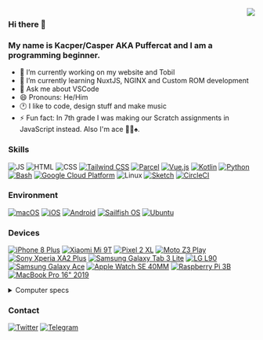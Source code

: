 <img align="right" src="https://github-readme-stats.vercel.app/api?username=KZacharski&show_icons=true&theme=vue-dark">

### Hi there 👋
### My name is Kacper/Casper AKA Puffercat and I am a programming beginner.

<!--
**KZacharski/KZacharski** is a ✨ _special_ ✨ repository because its `README.md` (this file) appears on your GitHub profile.

Here are some ideas to get you started:
-->

- 🔭 I’m currently working on my website and Tobil
- 🌱 I’m currently learning NuxtJS, NGINX and Custom ROM development
- 💬 Ask me about VSCode
- 😄 Pronouns: He/Him
- 🕐 I like to code, design stuff and make music
- ⚡ Fun fact: In 7th grade I was making our Scratch assignments in JavaScript instead. Also I'm ace 🏳️‍🌈♠️.

### Skills
![JS](https://img.shields.io/badge/JavaScript-F7DF1E?style=for-the-badge&logo=javascript&logoColor=000000&labelColor=F7DF1E)
![HTML](https://img.shields.io/badge/HTML-E34F26?style=for-the-badge&logo=html5&logoColor=FFFFFF&labelColor=E34F26)
![CSS](https://img.shields.io/badge/CSS-1572B6?style=for-the-badge&logo=css3&logoColor=FFFFFF&labelColor=1572B6)
[![Tailwind CSS](https://img.shields.io/badge/Tailwind_CSS-06B6D4?style=for-the-badge&logo=tailwindcss&logoColor=FFFFFF&labelColor=06B6D4)](https://tailwindcss.com)
[![Parcel](https://img.shields.io/badge/Parcel-b04b4c?style=for-the-badge&logoColor=FFFFFF&labelColor=b04b4c)](https://parceljs.org)
[![Vue.js](https://img.shields.io/badge/Vue.js-4FC08D?style=for-the-badge&logo=vue.js&logoColor=FFFFFF&labelColor=4FC08D)](https://vuejs.org)
[![Kotlin](https://img.shields.io/badge/Kotlin-7F52FF?style=for-the-badge&logo=kotlin&logoColor=FFFFFF&labelColor=7F52FF)](https://kotlinlang.org)
[![Python](https://img.shields.io/badge/Python-3776AB?style=for-the-badge&logo=python&logoColor=FFFFFF&labelColor=3776AB)](https://www.python.org)
[![Bash](https://img.shields.io/badge/Bash-4EAA25?style=for-the-badge&logo=gnubash&logoColor=FFFFFF&labelColor=4EAA25)](https://www.gnu.org/software/bash/)
[![Google Cloud Platform](https://img.shields.io/badge/Google_Cloud_Platform-4285F4?style=for-the-badge&logo=googlecloud&logoColor=FFFFFF&labelColor=4285F4)](https://cloud.google.com/)
![Linux](https://img.shields.io/badge/Linux-FCC624?style=for-the-badge&logo=linux&logoColor=000000&labelColor=FCC624)
[![Sketch](https://img.shields.io/badge/Sketch-F7B500?style=for-the-badge&logo=sketch&logoColor=000000&labelColor=F7B500)](https://sketch.com)
[![CircleCI](https://img.shields.io/badge/CircleCI-343434?style=for-the-badge&logo=circleci&logoColor=FFFFFF&labelColor=343434)](https://circleci.com)

### Environment
[![macOS](https://img.shields.io/badge/macOS-000000?style=for-the-badge&logo=macOS&logoColor=FFFFFF&labelColor=000000)](https://www.apple.com/macos/monterey/)
[![iOS](https://img.shields.io/badge/iOS-000000?style=for-the-badge&logo=apple&logoColor=FFFFFF&labelColor=000000)](https://www.apple.com/ios/ios-15/)
[![Android](https://img.shields.io/badge/Android-3DDC84?style=for-the-badge&logo=android&logoColor=FFFFFF&labelColor=3DDC84)](https://www.android.com/android-11/)
[![Sailfish OS](https://img.shields.io/badge/Sailfish_OS-163763?style=for-the-badge&logo=sailfishos&logoColor=FFFFFF&labelColor=163763)](https://sailfishos.org/)
[![Ubuntu](https://img.shields.io/badge/Ubuntu-E95420?style=for-the-badge&logo=ubuntu&logoColor=FFFFFF&labelColor=E95420)](https://ubuntu.com)

### Devices
[![iPhone 8 Plus](https://img.shields.io/badge/iPhone_8_Plus-000000?style=for-the-badge&logo=apple&logoColor=FFFFFF&labelColor=000000)](https://support.apple.com/kb/SP768)
[![Xiaomi Mi 9T](https://img.shields.io/badge/Mi_9T-FF6900?style=for-the-badge&logo=xiaomi&logoColor=FFFFFF&labelColor=FF6900)](https://www.mi.com/global/mi-9-t/)
[![Pixel 2 XL](https://img.shields.io/badge/Pixel_2_XL-4285F4?style=for-the-badge&logo=google&logoColor=FFFFFF&labelColor=4285F4)](https://www.gsmarena.com/google_pixel_2_xl-8720.php)
[![Moto Z3 Play](https://img.shields.io/badge/Moto_Z3_Play-E1140A?style=for-the-badge&logo=motorola&logoColor=FFFFFF&labelColor=E1140A)](https://www.gsmarena.com/motorola_moto_z3_play-9003.php)
[![Sony Xperia XA2 Plus](https://img.shields.io/badge/Xperia_XA2_Plus-FFFFFF?style=for-the-badge&logo=sony&logoColor=000000&labelColor=FFFFFF)](https://www.gsmarena.com/sony_xperia_xa2_plus-9268.php)
[![Samsung Galaxy Tab 3 Lite](https://img.shields.io/badge/Samsung_Galaxy_Tab_3_Lite-1428A0?style=for-the-badge&logo=samsung&logoColor=FFFFFF&labelColor=1428A0)](https://www.gsmarena.com/samsung_galaxy_tab_3_lite_7_0-5969.php)
[![LG L90](https://img.shields.io/badge/LG_L90-A50034?style=for-the-badge&logo=lg&logoColor=FFFFFF&labelColor=A50034)](https://www.gsmarena.com/lg_l90_d405-6100.php)
[![Samsung Galaxy Ace](https://img.shields.io/badge/Samsung_Galaxy_Ace-1428A0?style=for-the-badge&logo=samsung&logoColor=FFFFFF&labelColor=1428A0)](https://www.gsmarena.com/samsung_galaxy_ace_s5830i-4664.php)
[![Apple Watch SE 40MM](https://img.shields.io/badge/Apple_Watch_SE_40MM-000000?style=for-the-badge&logo=apple&logoColor=FFFFFF&labelColor=000000)](https://www.apple.com/shop/buy-watch/apple-watch-se/40mm-gps-space-gray-aluminum-abyss-blue-braided-solo-loop-size-1-se)
[![Raspberry Pi 3B](https://img.shields.io/badge/Raspberry_Pi_3B-A22846?style=for-the-badge&logo=raspberrypi&logoColor=FFFFFF&labelColor=A22846)](https://www.raspberrypi.com/products/raspberry-pi-3-model-b/)
[![MacBook Pro 16" 2019](https://img.shields.io/badge/MacBook_Pro_16"_2019-000000?style=for-the-badge&logo=apple&logoColor=FFFFFF&labelColor=000000)](https://support.apple.com/kb/SP809)

<details>
  <summary>Computer specs</summary>
     • CPU: Intel Core i7-9750H<br>
     • Memory: 16 GB 2667 MHz DDR4<br>
     • GPU: AMD Radeon Pro 5300M<br>
     • Disk: 512 GB SSD
</details>

### Contact
[![Twitter](https://img.shields.io/badge/Twitter-1DA1F2?style=for-the-badge&logo=twitter&logoColor=FFFFFF&labelColor=1DA1F2)](https://twitter.com/puffercatt)
[![Telegram](https://img.shields.io/badge/Telegram-26A5E4?style=for-the-badge&logo=telegram&logoColor=FFFFFF&labelColor=26A5E4)](https://t.me/puffercat)

